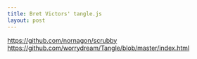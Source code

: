 ```yaml
---
title: Bret Victors' tangle.js
layout: post
---
```

https://github.com/nornagon/scrubby
https://github.com/worrydream/Tangle/blob/master/index.html
